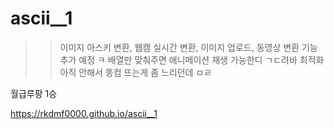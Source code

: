 # ascii__1

>> 이미지 아스키 변환, 웹캠 실시간 변환, 이미지 업로드, 동영상 변환 기능 추가 예정 ㅋ
>> 배열만 맞춰주면 애니메이션 재생 가능한디 ㄱㄷ려바
>> 최적화 아직 안해서 똥컴 뜨는게 좀 느리던데 ㅁㄹ 


월급루팡 1승

https://rkdmf0000.github.io/ascii__1
